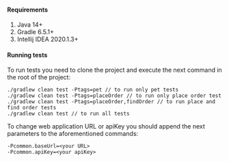 #### Requirements
1. Java 14+
2. Gradle 6.5.1+
3. Intellij IDEA 2020.1.3+

#### Running tests
To run tests you need to clone the project and execute the next command in the root of the project:
```
./gradlew clean test -Ptags=pet // to run only pet tests
./gradlew clean test -Ptags=placeOrder // to run only place order test 
./gradlew clean test -Ptags=placeOrder,findOrder // to run place and find order tests
./gradlew clean test // to run all tests
```

To change web application URL or apiKey you should append the next parameters to the aforementioned commands:
```
-Pcommon.baseUrl=<your URL>
-Pcommon.apiKey=<your apiKey>
```